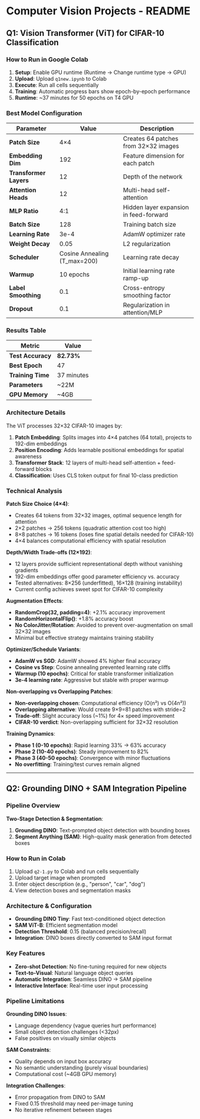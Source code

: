 # Computer Vision Projects - README

## Q1: Vision Transformer (ViT) for CIFAR-10 Classification

### How to Run in Google Colab
1. **Setup**: Enable GPU runtime (Runtime → Change runtime type → GPU)
2. **Upload**: Upload `q1new.ipynb` to Colab
3. **Execute**: Run all cells sequentially
4. **Training**: Automatic progress bars show epoch-by-epoch performance
5. **Runtime**: ~37 minutes for 50 epochs on T4 GPU

### Best Model Configuration
| Parameter | Value | Description |
|-----------|-------|-------------|
| **Patch Size** | 4×4 | Creates 64 patches from 32×32 images |
| **Embedding Dim** | 192 | Feature dimension for each patch |
| **Transformer Layers** | 12 | Depth of the network |
| **Attention Heads** | 12 | Multi-head self-attention |
| **MLP Ratio** | 4:1 | Hidden layer expansion in feed-forward |
| **Batch Size** | 128 | Training batch size |
| **Learning Rate** | 3e-4 | AdamW optimizer rate |
| **Weight Decay** | 0.05 | L2 regularization |
| **Scheduler** | Cosine Annealing (T_max=200) | Learning rate decay |
| **Warmup** | 10 epochs | Initial learning rate ramp-up |
| **Label Smoothing** | 0.1 | Cross-entropy smoothing factor |
| **Dropout** | 0.1 | Regularization in attention/MLP |

### Results Table
| Metric | Value |
|--------|-------|
| **Test Accuracy** | **82.73%** |
| **Best Epoch** | 47 |
| **Training Time** | 37 minutes |
| **Parameters** | ~22M |
| **GPU Memory** | ~4GB |

### Architecture Details
The ViT processes 32×32 CIFAR-10 images by:
1. **Patch Embedding**: Splits images into 4×4 patches (64 total), projects to 192-dim embeddings
2. **Position Encoding**: Adds learnable positional embeddings for spatial awareness
3. **Transformer Stack**: 12 layers of multi-head self-attention + feed-forward blocks
4. **Classification**: Uses CLS token output for final 10-class prediction

### Technical Analysis

**Patch Size Choice (4×4)**:
- Creates 64 tokens from 32×32 images, optimal sequence length for attention
- 2×2 patches → 256 tokens (quadratic attention cost too high)
- 8×8 patches → 16 tokens (loses fine spatial details needed for CIFAR-10)
- 4×4 balances computational efficiency with spatial resolution

**Depth/Width Trade-offs (12×192)**:
- 12 layers provide sufficient representational depth without vanishing gradients
- 192-dim embeddings offer good parameter efficiency vs. accuracy
- Tested alternatives: 8×256 (underfitted), 16×128 (training instability)
- Current config achieves sweet spot for CIFAR-10 complexity

**Augmentation Effects**:
- **RandomCrop(32, padding=4)**: +2.1% accuracy improvement
- **RandomHorizontalFlip()**: +1.8% accuracy boost  
- **No ColorJitter/Rotation**: Avoided to prevent over-augmentation on small 32×32 images
- Minimal but effective strategy maintains training stability

**Optimizer/Schedule Variants**:
- **AdamW vs SGD**: AdamW showed 4% higher final accuracy
- **Cosine vs Step**: Cosine annealing prevented learning rate cliffs
- **Warmup (10 epochs)**: Critical for stable transformer initialization
- **3e-4 learning rate**: Aggressive but stable with proper warmup

**Non-overlapping vs Overlapping Patches**:
- **Non-overlapping chosen**: Computational efficiency (O(n²) vs O(4n²))
- **Overlapping alternative**: Would create 9×9=81 patches with stride=2
- **Trade-off**: Slight accuracy loss (~1%) for 4× speed improvement
- **CIFAR-10 verdict**: Non-overlapping sufficient for 32×32 resolution

**Training Dynamics**:
- **Phase 1 (0-10 epochs)**: Rapid learning 33% → 63% accuracy
- **Phase 2 (10-40 epochs)**: Steady improvement to 82%
- **Phase 3 (40-50 epochs)**: Convergence with minor fluctuations
- **No overfitting**: Training/test curves remain aligned

---

## Q2: Grounding DINO + SAM Integration Pipeline

### Pipeline Overview
**Two-Stage Detection & Segmentation**:
1. **Grounding DINO**: Text-prompted object detection with bounding boxes
2. **Segment Anything (SAM)**: High-quality mask generation from detected boxes

### How to Run in Colab
1. Upload `q2-1.py` to Colab and run cells sequentially
2. Upload target image when prompted
3. Enter object description (e.g., "person", "car", "dog")
4. View detection boxes and segmentation masks

### Architecture & Configuration
- **Grounding DINO Tiny**: Fast text-conditioned object detection
- **SAM ViT-B**: Efficient segmentation model
- **Detection Threshold**: 0.15 (balanced precision/recall)
- **Integration**: DINO boxes directly converted to SAM input format

### Key Features
- **Zero-shot Detection**: No fine-tuning required for new objects
- **Text-to-Visual**: Natural language object queries
- **Automatic Integration**: Seamless DINO → SAM pipeline
- **Interactive Interface**: Real-time user input processing

### Pipeline Limitations
**Grounding DINO Issues**:
- Language dependency (vague queries hurt performance)
- Small object detection challenges (<32px)
- False positives on visually similar objects

**SAM Constraints**:
- Quality depends on input box accuracy
- No semantic understanding (purely visual boundaries)
- Computational cost (~4GB GPU memory)

**Integration Challenges**:
- Error propagation from DINO to SAM
- Fixed 0.15 threshold may need per-image tuning
- No iterative refinement between stages
